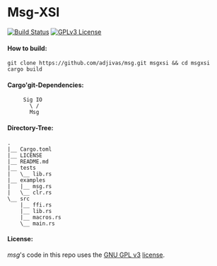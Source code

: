 # Msg-XSI

[![Build Status](https://travis-ci.org/adjivas/msg.svg)](https://travis-ci.org/adjivas/msg)
[![GPLv3 License](http://img.shields.io/badge/license-GPLv3-blue.svg)](https://www.gnu.org/copyleft/gpl.html)

#### How to build:
```shell
git clone https://github.com/adjivas/msg.git msgxsi && cd msgxsi
cargo build
```

#### Cargo'git-Dependencies:
```shell
     Sig IO
       \ /
       Msg
```

#### Directory-Tree:
```shell
.
|__ Cargo.toml
|__ LICENSE
|__ README.md
|__ tests
|   \__ lib.rs
|__ examples
|   |__ msg.rs
|   \__ clr.rs
\__ src
    |__ ffi.rs
    |__ lib.rs
    |__ macros.rs
    \__ main.rs
```

#### License:
*msg*'s code in this repo uses the [GNU GPL v3](http://www.gnu.org/licenses/gpl-3.0.html) [license](https://github.com/adjivas/msg/blob/master/LICENSE).
